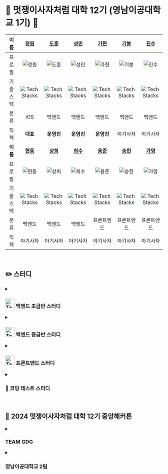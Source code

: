 <!-- GitHub Links
[정원](https://github.com/Seo-garden)
[도훈](https://github.com/dohun1109)
[성민](https://github.com/ad-astra-per-ardua)
[가현](https://github.com/gahyeeeon)
[기봉](https://github.com/rohgibong)
[진수](https://github.com/JinsuBae2)
[현동](https://github.com/lhdmir)
[상희](https://github.com/tkdgml822)
[희수](https://github.com/kingxeesu)
[용준](https://github.com/55yong)
[승헌](https://github.com/12seungheon)
[가영](https://github.com/kaouo)
-->

<!-- GitHub Images
![정원](https://github.com/Seo-garden.png)
![도훈](https://github.com/dohun1109.png)
![성민](https://github.com/ad-astra-per-ardua.png)
![가현](https://github.com/gahyeeeon.png)
![기봉](https://github.com/rohgibong.png)
![진수](https://github.com/JinsuBae2.png)
![현동](https://github.com/lhdmir.png)
![상희](https://github.com/tkdgml822.png)
![희수](https://github.com/kingxeesu.png)
![용준](https://github.com/55yong.png)
![승헌](https://github.com/12seungheon.png)
![가영](https://github.com/kaouo.png)

<img src="https://github.com/Seo-garden.png" width=100px height=100px alt="정원" />
<img src="https://github.com/dohun1109.png" width=100px height=100px alt="도훈" />
<img src="https://github.com/ad-astra-per-ardua.png" width=100px height=100px alt="성민" />
<img src="https://github.com/gahyeeeon.png" width=100px height=100px alt="가현" />
<img src="https://github.com/rohgibong.png" width=100px height=100px alt="기봉" />
<img src="https://github.com/JinsuBae2.png" width=100px height=100px alt="진수" />
<img src="https://github.com/lhdmir.png" width=100px height=100px alt="현동" />
<img src="https://github.com/tkdgml822.png" width=100px height=100px alt="상희" />
<img src="https://github.com/kingxeesu.png" width=100px height=100px alt="희수" />
<img src="https://github.com/55yong.png" width=100px height=100px alt="용준" />
<img src="https://github.com/12seungheon.png" width=100px height=100px alt="승헌" />
<img src="https://github.com/kaouo.png" width=100px height=100px alt="가영" />
-->

<!-- Tech Stack Icons
![Tech Stacks](https://skillicons.dev/icons?i=spring)

<img src="https://skillicons.dev/icons?i=spring" width=30px height=30px alt="Tech Stacks" />
-->


# 🦁 멋쟁이사자처럼 대학 12기 (영남이공대학교 1기) 🦁

|  이름  | [정원](https://github.com/Seo-garden) | [도훈](https://github.com/dohun1109) | [성민](https://github.com/ad-astra-per-ardua) | [가현](https://github.com/gahyeeeon) | [기봉](https://github.com/rohgibong) | [진수](https://github.com/JinsuBae2) |
| :-: | :-: | :-: | :-: | :-: | :-: | :-: |
|   프로필   | ![정원](https://github.com/Seo-garden.png) | ![도훈](https://github.com/dohun1109.png) | ![성민](https://github.com/ad-astra-per-ardua.png) | ![가현](https://github.com/gahyeeeon.png) | ![기봉](https://github.com/rohgibong.png) | ![진수](https://github.com/JinsuBae2.png) |
|   기술 스택   | ![Tech Stacks](https://skillicons.dev/icons?i=swift) | ![Tech Stacks](https://skillicons.dev/icons?i=spring) | ![Tech Stacks](https://skillicons.dev/icons?i=django) | ![Tech Stacks](https://skillicons.dev/icons?i=spring) | ![Tech Stacks](https://skillicons.dev/icons?i=spring) | ![Tech Stacks](https://skillicons.dev/icons?i=spring) | ![Tech Stacks](https://skillicons.dev/icons?i=spring) | ![Tech Stacks](https://skillicons.dev/icons?i=spring) | ![Tech Stacks](https://skillicons.dev/icons?i=spring) | 
|   분류   | iOS | 백엔드 | 백엔드 | 백엔드 | 백엔드 | 백엔드 | 백엔드 | 백엔드 | 백엔드 |
|   직책   | **대표** | **운영진** | **운영진** | **운영진** | 아기사자 | 아기사자 | 아기사자 | 아기사자 | 아기사자 | 아기사자 | 
|   **이름**   | **[현동](https://github.com/lhdmir)** | **[상희](https://github.com/tkdgml822)** | **[희수](https://github.com/kingxeesu)** | **[용준](https://github.com/55yong)** | **[승헌](https://github.com/12seungheon)** | **[가영](https://github.com/kaouo)** | 
| 프로필 | ![현동](https://github.com/lhdmir.png) | ![상희](https://github.com/tkdgml822.png) | ![희수](https://github.com/kingxeesu.png) | ![용준](https://github.com/55yong.png) | ![승헌](https://github.com/12seungheon.png) | ![가영](https://github.com/kaouo.png) | 
|   기술 스택   | ![Tech Stacks](https://skillicons.dev/icons?i=spring) | ![Tech Stacks](https://skillicons.dev/icons?i=spring) | ![Tech Stacks](https://skillicons.dev/icons?i=spring) | ![Tech Stacks](https://skillicons.dev/icons?i=react) | ![Tech Stacks](https://skillicons.dev/icons?i=react) | ![Tech Stacks](https://skillicons.dev/icons?i=react) |
|   분류   | 백엔드 | 백엔드 | 백엔드 | 프론트엔드 | 프론트엔드 | 프론트엔드 |
|   직책   | 아기사자 | 아기사자 | 아기사자 | 아기사자 | 아기사자 | 아기사자 | 

<br/>

## ✏️ 스터디

<details><summary><h3><img src="https://skillicons.dev/icons?i=java" width=30px height=30px alt="Tech Stacks" /> 백엔드 초급반 스터디</h3></summary>
  
  - [백엔드 초급반 스터디 리포지토리](https://github.com/gahyeeeon/Java_Basic)
    
</details>

<details><summary><h3><img src="https://skillicons.dev/icons?i=spring" width=30px height=30px alt="Tech Stacks" /> 백엔드 중급반 스터디</h3></summary>

  - [백엔드 중급반 스터디 리포지토리](https://github.com/dohun1109/Java8-Spring)
  
</details>

<details><summary><h3><img src="https://skillicons.dev/icons?i=react" width=30px height=30px alt="Tech Stacks" /> 프론트엔드 스터디</h3></summary>

  - [프론트엔드 스터디 깃허브 리포지토리](https://github.com/55yong/Frontend-Study)
  - [프론트엔드 자율스터디 깃허브 리포지토리](https://github.com/55yong/Frontend-Study-New)
  
</details>

<details><summary><h3>📝 코딩 테스트 스터디</h3></summary>

  - [깃허브 리포지토리](https://github.com/TEAM-GDG/Algorithm)
  
</details>

<br>
   
## 📌 2024 멋쟁이사자처럼 대학 12기 중앙해커톤

<details><summary><h3>TEAM GDG</h3></summary>

| 이름 | [용준](https://github.com/55yong) | [가영](https://github.com/kaouo) |[상희](https://github.com/tkdgml822) |[도훈](https://github.com/dohun1109)|[희수](https://github.com/kingxeesu) |[기봉](https://github.com/rohgibong) |
| :-: | :-: | :-: | :-:| :-: | :-:| :-: |
| 프로필 | ![용준](https://github.com/55yong.png) | ![가영](https://github.com/kaouo.png) | ![상희](https://github.com/tkdgml822.png) | ![도훈](https://github.com/dohun1109.png) | ![희수](https://github.com/kingxeesu.png) | ![기봉](https://github.com/rohgibong.png) |
| 기술 스택 | [![Tech Stacks](https://skillicons.dev/icons?i=react)](https://skillicons.dev) | [![Tech Stacks](https://skillicons.dev/icons?i=react)](https://skillicons.dev) | [![Tech Stacks](https://skillicons.dev/icons?i=spring)](https://skillicons.dev) | [![Tech Stacks](https://skillicons.dev/icons?i=spring)](https://skillicons.dev) | [![Tech Stacks](https://skillicons.dev/icons?i=spring)](https://skillicons.dev) | [![Tech Stacks](https://skillicons.dev/icons?i=spring)](https://skillicons.dev) |
| 분류 | 프론트엔드 | 프론트엔드 | 백엔드 | 백엔드 | 백엔드 | 백엔드 |

</details>
<details>
  <summary><h3>영남이공대학교 2팀</h3></summary>

| 이름 | [승헌](https://github.com/12seungheon) | [현동](https://github.com/lhdmir) | [진수](https://github.com/JinsuBae2) | [성민](https://github.com/ad-astra-per-ardua) | [가현](https://github.com/gahyeeeon) | 
| :-: | :-: | :-: | :-: | :-: | :-: |
| 프로필 | ![승헌](https://github.com/12seungheon.png) | ![현동](https://github.com/lhdmir.png) | ![진수](https://github.com/JinsuBae2.png) | ![성민](https://github.com/ad-astra-per-ardua.png) | ![가현](https://github.com/gahyeeeon.png) | 
| 기술 스택 | [![Tech Stacks](https://skillicons.dev/icons?i=react)](https://skillicons.dev) | [![Tech Stacks](https://skillicons.dev/icons?i=spring)](https://skillicons.dev) | [![Tech Stacks](https://skillicons.dev/icons?i=spring)](https://skillicons.dev) | [![Tech Stacks](https://skillicons.dev/icons?i=django)](https://skillicons.dev) | [![Tech Stacks](https://skillicons.dev/icons?i=spring)](https://skillicons.dev) | 
| 분류 | 프론트엔드 | 백엔드 | 백엔드 | 백엔드 | 백엔드 | 

</details>
